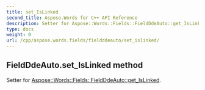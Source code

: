 ```yaml
---
title: set_IsLinked
second_title: Aspose.Words for C++ API Reference
description: Setter for Aspose::Words::Fields::FieldDdeAuto::get_IsLinked. 
type: docs
weight: 0
url: /cpp/aspose.words.fields/fieldddeauto/set_islinked/
---
```

## FieldDdeAuto.set_IsLinked method


Setter for [Aspose::Words::Fields::FieldDdeAuto::get_IsLinked](./get_islinked/).

